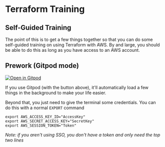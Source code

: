 # Terraform Training

## Self-Guided Training

The point of this is to get a few things together so that you can do some self-guided training on using Terraform with AWS.
By and large, you should be able to do this as long as you have access to an AWS account.

## Prework (Gitpod mode)

[![Open in Gitpod](https://gitpod.io/button/open-in-gitpod.svg)](https://gitpod.io/#https://github.com/martyjhenderson/terraform-training)

If you use Gitpod (with the button above), it'll automatically load a few things in the background to make your life easier.

Beyond that, you just need to give the terminal some credentials.
You can do this with a normal `EXPORT` command

```
export AWS_ACCESS_KEY_ID="AccessKey"
export AWS_SECRET_ACCESS_KEY="SecretKey"
export AWS_SESSION_TOKEN="Token"
```
_Note: if you aren't using SSO, you don't have a token and only need the top two lines_
